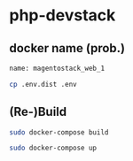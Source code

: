 # php-devstack

## docker name (prob.)

```sh
name: magentostack_web_1
```

```sh
cp .env.dist .env
```

## (Re-)Build

```sh
sudo docker-compose build
```

```sh
sudo docker-compose up
```



